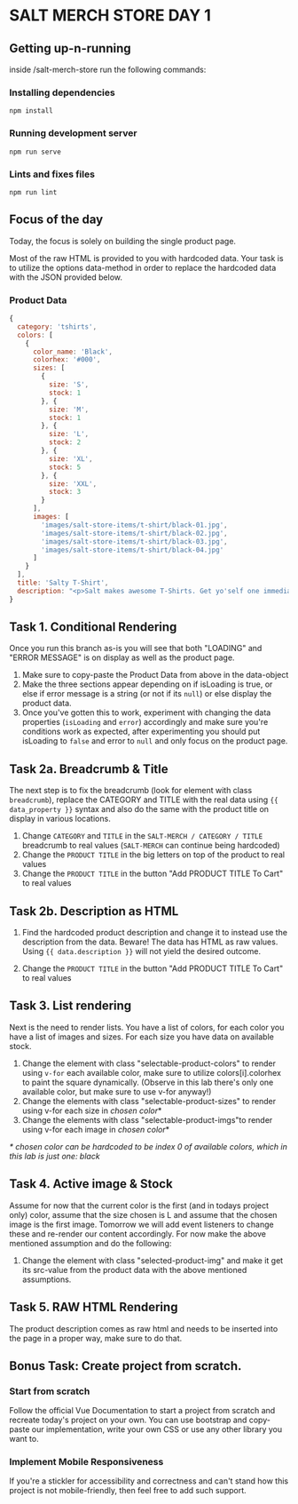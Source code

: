 # SALT MERCH STORE DAY 1

## Getting up-n-running

inside /salt-merch-store run the following commands:

### Installing dependencies

```
npm install
```
### Running development server

```
npm run serve
```

### Lints and fixes files
```
npm run lint
```


## Focus of the day

Today, the focus is solely on building the single product page.

Most of the raw HTML is provided to you with hardcoded data. Your task is to utilize the options data-method in order to replace the hardcoded data with the JSON provided below.


### Product Data
```js
{
  category: 'tshirts',
  colors: [
    {
      color_name: 'Black',
      colorhex: '#000',
      sizes: [
        {
          size: 'S',
          stock: 1
        }, {
          size: 'M',
          stock: 1
        }, {
          size: 'L',
          stock: 2
        }, {
          size: 'XL',
          stock: 5
        }, {
          size: 'XXL',
          stock: 3
        }
      ],
      images: [
        'images/salt-store-items/t-shirt/black-01.jpg',
        'images/salt-store-items/t-shirt/black-02.jpg',
        'images/salt-store-items/t-shirt/black-03.jpg',
        'images/salt-store-items/t-shirt/black-04.jpg' 
      ]
    }
  ],
  title: 'Salty T-Shirt',
  description: "<p>Salt makes awesome T-Shirts. Get yo'self one immediately before they run out. Go on, don't be shy.</p><p>We take orders fo sure!</p>"
}
```



## Task 1. Conditional Rendering

Once you run this branch as-is you will see that both "LOADING" and "ERROR MESSAGE" is on display as well as the product page.

1. Make sure to copy-paste the Product Data from above in the data-object
2. Make the three sections appear depending on if isLoading is true, or else if error message is a string (or not if its `null`) or else display the product data.
3. Once you've gotten this to work, experiment with changing the data properties (`isLoading` and `error`) accordingly and make sure you're conditions work as expected, after experimenting you should put isLoading to `false` and error to `null` and only focus on the product page.


## Task 2a. Breadcrumb & Title

The next step is to fix the breadcrumb (look for element with class `breadcrumb`), replace the CATEGORY and TITLE with the real data using `{{ data_property }}` syntax and also do the same with the product title on display in various locations.

1. Change `CATEGORY` and `TITLE` in the `SALT-MERCH / CATEGORY / TITLE` breadcrumb to real values (`SALT-MERCH` can continue being hardcoded)
2. Change the `PRODUCT TITLE` in the big letters on top of the product to real values
3. Change the `PRODUCT TITLE` in the button "Add PRODUCT TITLE To Cart" to real values

## Task 2b. Description as HTML

1. Find the hardcoded product description and change it to instead use the description from the data. Beware! The data has HTML as raw values. Using `{{ data.description }}` will not yield the desired outcome.

3. Change the `PRODUCT TITLE` in the button "Add PRODUCT TITLE To Cart" to real values

## Task 3. List rendering

Next is the need to render lists. You have a list of colors, for each color you have a list of images and sizes. For each size you have data on available stock.

1. Change the element with class "selectable-product-colors" to render using `v-for` each available color, make sure to utilize colors[i].colorhex to paint the square dynamically. (Observe in this lab there's only one available color, but make sure to use v-for anyway!)
2. Change the elements with class "selectable-product-sizes" to render using v-for each size in *chosen color*\*
3. Change the elements with class "selectable-product-imgs"to render using v-for each image in *chosen color*\*

*\* chosen color can be hardcoded to be index 0 of available colors, which in this lab is just one: black*

## Task 4. Active image & Stock
Assume for now that the current color is the first (and in todays project only)  color, assume that the size chosen is L and assume that the chosen image is the first image. Tomorrow we will add event listeners to change these and re-render our content accordingly. For now make the above mentioned assumption and do the following:
1. Change the element with class "selected-product-img" and make it get its src-value from the product data with the above mentioned assumptions.

## Task 5. RAW HTML Rendering
The product description comes as raw html and needs to be inserted into the page in a proper way, make sure to do that.


## Bonus Task: Create project from scratch.

### Start from scratch
Follow the official Vue Documentation to start a project from scratch and recreate today's project on your own. You can use bootstrap and copy-paste our implementation, write your own CSS or use any other library you want to.

### Implement Mobile Responsiveness
If you're a stickler for accessibility and correctness and can't stand how this project is not mobile-friendly, then feel free to add such support.